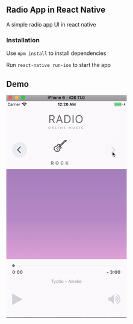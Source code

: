 ## Radio App in React Native
A simple radio app UI in react native

### Installation

 Use `npm install` to install dependencies
 
 Run `react-native run-ios` to start the app
 
 ## Demo
 
 ![Alt Text](radio_app.gif)




